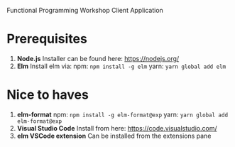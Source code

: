 Functional Programming Workshop Client Application

Prerequisites
=============

1) **Node.js**
   Installer can be found here: https://nodejs.org/
2) **Elm**
   Install elm via:
     npm: `npm install -g elm`
     yarn: `yarn global add elm`

Nice to haves
=============
1) **elm-format**
   npm: `npm install -g elm-format@exp`
   yarn: `yarn global add elm-format@exp`
2) **Visual Studio Code**
   Install from here: https://code.visualstudio.com/
3) **elm VSCode extension**
   Can be installed from the extensions pane
